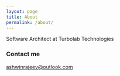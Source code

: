 ```yaml
---
layout: page
title: About
permalink: /about/
---
```


Software Architect at Turbolab Technologies


### Contact me

[ashwinrajeev@outlook.com](mailto:ashwinrajeev@outlook.com)